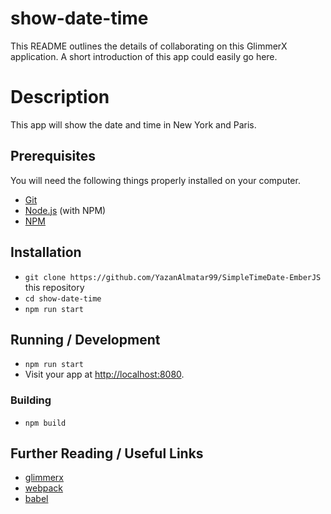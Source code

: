 # show-date-time

This README outlines the details of collaborating on this GlimmerX application.
A short introduction of this app could easily go here.

# Description

This app will show the date and time in New York and Paris.

## Prerequisites

You will need the following things properly installed on your computer.

- [Git](https://git-scm.com/)
- [Node.js](https://nodejs.org/) (with NPM)
- [NPM](https://npmjs.com/)

## Installation

- `git clone https://github.com/YazanAlmatar99/SimpleTimeDate-EmberJS` this repository
- `cd show-date-time`
- `npm run start`

## Running / Development

- `npm run start`
- Visit your app at [http://localhost:8080](http://localhost:8080).

### Building

- `npm build`

## Further Reading / Useful Links

- [glimmerx](http://github.com/glimmerjs/glimmer-experimental/)
- [webpack](https://webpack.js.org/)
- [babel](https://babeljs.io/docs/en/configuration)
